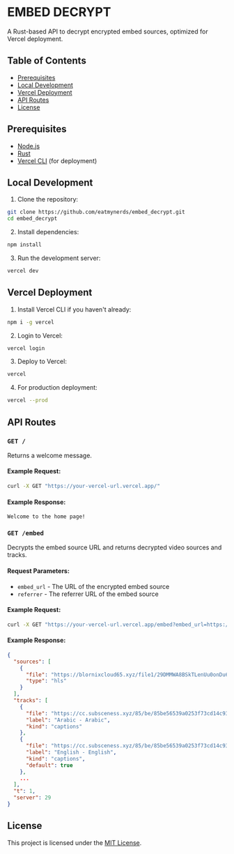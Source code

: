 # EMBED DECRYPT

A Rust-based API to decrypt encrypted embed sources, optimized for Vercel deployment.

<h2> Table of Contents </h2>

- [Prerequisites](#prerequisites)
- [Local Development](#local-development)
- [Vercel Deployment](#vercel-deployment)
- [API Routes](#api-routes)
- [License](#license)


## Prerequisites
- [Node.js](https://nodejs.org)
- [Rust](https://www.rust-lang.org/tools/install)
- [Vercel CLI](https://vercel.com/cli) (for deployment)

## Local Development

1. Clone the repository:
```bash
git clone https://github.com/eatmynerds/embed_decrypt.git
cd embed_decrypt
```

2. Install dependencies:
```bash
npm install
```

3. Run the development server:
```bash
vercel dev
```

## Vercel Deployment

1. Install Vercel CLI if you haven't already:
```bash
npm i -g vercel
```

2. Login to Vercel:
```bash
vercel login
```

3. Deploy to Vercel:
```bash
vercel
```

4. For production deployment:
```bash
vercel --prod
```

## API Routes

### `GET /` 
Returns a welcome message.

#### Example Request:
```bash
curl -X GET "https://your-vercel-url.vercel.app/"
```

#### Example Response:
```
Welcome to the home page!
```

### `GET /embed`
Decrypts the embed source URL and returns decrypted video sources and tracks.

#### Request Parameters:
- `embed_url` - The URL of the encrypted embed source
- `referrer` - The referrer URL of the embed source

#### Example Request:
```bash
curl -X GET "https://your-vercel-url.vercel.app/embed?embed_url=https://pepepeyo.xyz/v2/embed-4/DcwrA8YHCpgF?z=&referrer=https://flixhq.to"
```

#### Example Response:
```json
{
  "sources": [
    {
      "file": "https://blornixcloud65.xyz/file1/29DMMWA8BSkTLenUu0onDu6c0Eb7JW2FOBTaVx~WSD7sirwxQfizCqyTnjjFXkKnE8T1xTYMKaXpENSYoRu2K6JXM2DCwJJNl4Y+iRMDtaERJJm3MoGfvnSSfC6lKjsuQYsbmBfsNNfTfunxkZP1ikcoVNVdbEEQxVjddYdcJlU=/NzIw/aW5kZXgubTN1OA==.m3u8",
      "type": "hls"
    }
  ],
  "tracks": [
    {
      "file": "https://cc.subsceness.xyz/85/be/85be56539a0253f73cd14c9315132252/ara-6.vtt",
      "label": "Arabic - Arabic",
      "kind": "captions"
    },
    {
      "file": "https://cc.subsceness.xyz/85/be/85be56539a0253f73cd14c9315132252/eng-2.vtt",
      "label": "English - English",
      "kind": "captions",
      "default": true
    },
    ...
  ],
  "t": 1,
  "server": 29
}
```

## License
This project is licensed under the [MIT License](./LICENSE).
